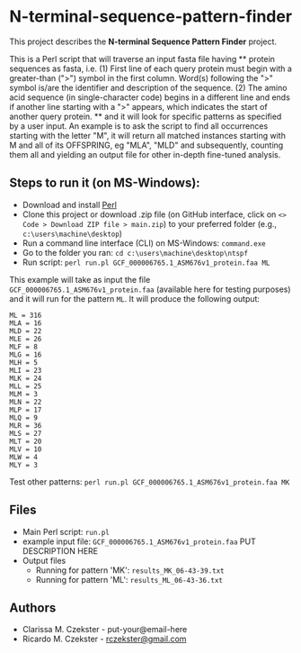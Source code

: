 # N-terminal-sequence-pattern-finder

This project describes the **N-terminal Sequence Pattern Finder** project.

This is a Perl script that will traverse an input fasta file having ** protein sequences as fasta, i.e. (1) First line of each query protein must begin with a greater-than (">") symbol in the first column. Word(s) following the ">" symbol is/are the identifier and description of the sequence. (2) The amino acid sequence (in single-character code) begins in a different line and ends if another line starting with a ">" appears, which indicates the start of another query protein. ** and it will look for specific patterns as specified by a user input.
An example is to ask the script to find all occurrences starting with the letter "M", it will return all matched instances starting with M and all of its OFFSPRING, eg "MLA", "MLD" and subsequently, counting them all and yielding an output file for other in-depth fine-tuned analysis.

## Steps to run it (on MS-Windows):
- Download and install [Perl](https://www.activestate.com/products/perl/downloads/)
- Clone this project or download .zip file (on GitHub interface, click on `<> Code > Download ZIP file > main.zip`) to your preferred folder (e.g., `c:\users\machine\desktop`)
- Run a command line interface (CLI) on MS-Windows: `command.exe`
- Go to the folder you ran: `cd c:\users\machine\desktop\ntspf`
- Run script: `perl run.pl GCF_000006765.1_ASM676v1_protein.faa ML`

This example will take as input the file `GCF_000006765.1_ASM676v1_protein.faa` (available here for testing purposes) and it will run for the pattern `ML`.
It will produce the following output:
```
ML = 316
MLA = 16
MLD = 22
MLE = 26
MLF = 8
MLG = 16
MLH = 5
MLI = 23
MLK = 24
MLL = 25
MLM = 3
MLN = 22
MLP = 17
MLQ = 9
MLR = 36
MLS = 27
MLT = 20
MLV = 10
MLW = 4
MLY = 3
```

Test other patterns: `perl run.pl GCF_000006765.1_ASM676v1_protein.faa MK`

## Files
- Main Perl script: `run.pl`
- example input file: `GCF_000006765.1_ASM676v1_protein.faa` PUT DESCRIPTION HERE
- Output files
  - Running for pattern 'MK': `results_MK_06-43-39.txt`
  - Running for pattern 'ML': `results_ML_06-43-36.txt`

## Authors
- Clarissa M. Czekster - put-your@email-here
- Ricardo M. Czekster - rczekster@gmail.com


